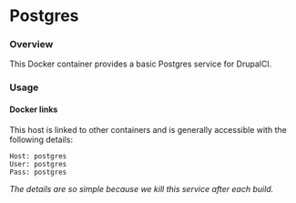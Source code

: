 Postgres
========

### Overview

This Docker container provides a basic Postgres service for DrupalCI.

### Usage

#### Docker links

This host is linked to other containers and is generally accessible with the
following details:

```
Host: postgres
User: postgres
Pass: postgres
```

_The details are so simple because we kill this service after each build._
